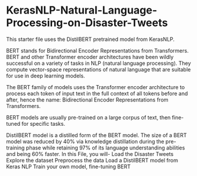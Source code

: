 # KerasNLP-Natural-Language-Processing-on-Disaster-Tweets

This starter file uses the DistilBERT pretrained model from KerasNLP.

BERT stands for Bidirectional Encoder Representations from Transformers. BERT and other Transformer encoder architectures have been wildly successful on a variety of tasks in NLP (natural language processing). They compute vector-space representations of natural language that are suitable for use in deep learning models.

The BERT family of models uses the Transformer encoder architecture to process each token of input text in the full context of all tokens before and after, hence the name: Bidirectional Encoder Representations from Transformers.

BERT models are usually pre-trained on a large corpus of text, then fine-tuned for specific tasks.

DistilBERT model is a distilled form of the BERT model. The size of a BERT model was reduced by 40% via knowledge distillation during the pre-training phase while retaining 97% of its language understanding abilities and being 60% faster. In this File, you will- Load the Disaster Tweets Explore the dataset Preprocess the data Load a DistilBERT model from Keras NLP Train your own model, fine-tuning BERT
